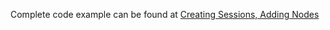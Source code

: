 
Complete code example can be found at [Creating Sessions, Adding Nodes](https://github.com/GearsAD/GraffSDK.jl/blob/master/examples/2_CreateSession.jl)
